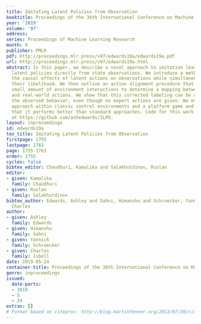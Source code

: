 ```yaml
---
title: Imitating Latent Policies from Observation
booktitle: Proceedings of the 36th International Conference on Machine Learning
year: '2019'
volume: '97'
address: 
series: Proceedings of Machine Learning Research
month: 0
publisher: PMLR
pdf: http://proceedings.mlr.press/v97/edwards19a/edwards19a.pdf
url: http://proceedings.mlr.press/v97/edwards19a.html
abstract: In this paper, we describe a novel approach to imitation learning that infers
  latent policies directly from state observations. We introduce a method that characterizes
  the causal effects of latent actions on observations while simultaneously predicting
  their likelihood. We then outline an action alignment procedure that leverages a
  small amount of environment interactions to determine a mapping between the latent
  and real-world actions. We show that this corrected labeling can be used for imitating
  the observed behavior, even though no expert actions are given. We evaluate our
  approach within classic control environments and a platform game and demonstrate
  that it performs better than standard approaches. Code for this work is available
  at https://github.com/ashedwards/ILPO.
layout: inproceedings
id: edwards19a
tex_title: Imitating Latent Policies from Observation
firstpage: 1755
lastpage: 1763
page: 1755-1763
order: 1755
cycles: false
bibtex_editor: Chaudhuri, Kamalika and Salakhutdinov, Ruslan
editor:
- given: Kamalika
  family: Chaudhuri
- given: Ruslan
  family: Salakhutdinov
bibtex_author: Edwards, Ashley and Sahni, Himanshu and Schroecker, Yannick and Isbell,
  Charles
author:
- given: Ashley
  family: Edwards
- given: Himanshu
  family: Sahni
- given: Yannick
  family: Schroecker
- given: Charles
  family: Isbell
date: 2019-05-24
container-title: Proceedings of the 36th International Conference on Machine Learning
genre: inproceedings
issued:
  date-parts:
  - 2019
  - 5
  - 24
extras: []
# Format based on citeproc: http://blog.martinfenner.org/2013/07/30/citeproc-yaml-for-bibliographies/
---
```

